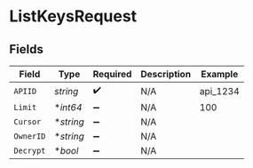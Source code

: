 # ListKeysRequest


## Fields

| Field              | Type               | Required           | Description        | Example            |
| ------------------ | ------------------ | ------------------ | ------------------ | ------------------ |
| `APIID`            | *string*           | :heavy_check_mark: | N/A                | api_1234           |
| `Limit`            | **int64*           | :heavy_minus_sign: | N/A                | 100                |
| `Cursor`           | **string*          | :heavy_minus_sign: | N/A                |                    |
| `OwnerID`          | **string*          | :heavy_minus_sign: | N/A                |                    |
| `Decrypt`          | **bool*            | :heavy_minus_sign: | N/A                |                    |